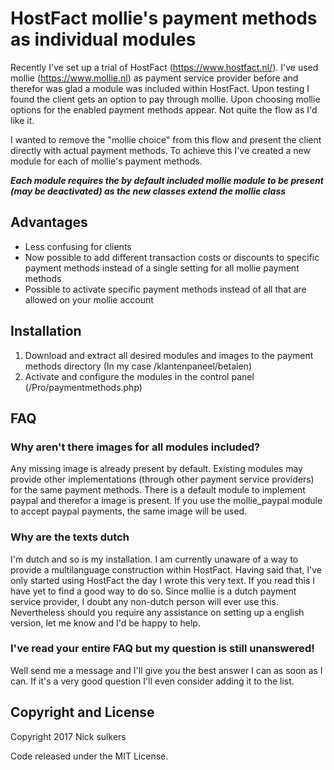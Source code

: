 # HostFact mollie's payment methods as individual modules
Recently I've set up a trial of HostFact (https://www.hostfact.nl/). I've used mollie (https://www.mollie.nl) as payment service provider before and therefor was glad a module was included within HostFact.
Upon testing I found the client gets an option to pay through mollie. Upon choosing mollie options for the enabled payment methods appear.
Not quite the flow as I'd like it.

I wanted to remove the "mollie choice" from this flow and present the client directly with actual payment methods. To achieve this I've created a new module for each of mollie's payment methods.

***Each module requires the by default included mollie module to be present (may be deactivated) as the new classes extend the mollie class***

## Advantages
- Less confusing for clients
- Now possible to add different transaction costs or discounts to specific payment methods instead of a single setting for all mollie payment methods
- Possible to activate specific payment methods instead of all that are allowed on your mollie account

## Installation
1. Download and extract all desired modules and images to the payment methods directory (In my case /klantenpaneel/betalen)
2. Activate and configure the modules in the control panel (/Pro/paymentmethods.php)

## FAQ
### Why aren't there images for all modules included?
Any missing image is already present by default. Existing modules may provide other implementations (through other payment service providers) for the same payment methods. There is a default module to implement paypal and therefor a image is present. If you use the mollie_paypal module to accept paypal payments, the same image will be used.
### Why are the texts dutch
I'm dutch and so is my installation. I am currently unaware of a way to provide a multilanguage construction within HostFact. Having said that, I've only started using HostFact the day I wrote this very text. If you read this I have yet to find a good way to do so.
Since mollie is a dutch payment service provider, I doubt any non-dutch person will ever use this. Nevertheless should you require any assistance on setting up a english version, let me know and I'd be happy to help.
### I've read your entire FAQ but my question is still unanswered!
Well send me a message and I'll give you the best answer I can as soon as I can. If it's a very good question I'll even consider adding it to the list.

## Copyright and License
Copyright 2017 Nick sulkers

Code released under the MIT License.
